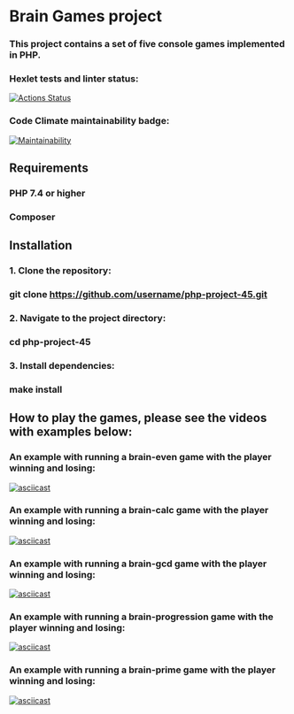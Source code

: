 # Brain Games project

### This project contains a set of five console games implemented in PHP.

### Hexlet tests and linter status:
[![Actions Status](https://github.com/aabknd/php-project-45/workflows/hexlet-check/badge.svg)](https://github.com/aabknd/php-project-45/actions)

### Code Climate maintainability badge:
[![Maintainability](https://api.codeclimate.com/v1/badges/0dde9581c7db6f2cd703/maintainability)](https://codeclimate.com/github/aabknd/php-project-45/maintainability)

## Requirements

### PHP 7.4 or higher
### Composer

## Installation

### 1. Clone the repository:
### git clone https://github.com/username/php-project-45.git

### 2. Navigate to the project directory:
### cd php-project-45

### 3. Install dependencies:
### make install

## How to play the games, please see the videos with examples below:

### An example with running a brain-even game with the player winning and losing:
[![asciicast](https://asciinema.org/a/GMWzqNBctY9BhGsShdXWLIlDt.svg)](https://asciinema.org/a/GMWzqNBctY9BhGsShdXWLIlDt)

### An example with running a brain-calc game with the player winning and losing:
[![asciicast](https://asciinema.org/a/dh5NaWKXZ7u74S3fEKicikP9g.svg)](https://asciinema.org/a/dh5NaWKXZ7u74S3fEKicikP9g)

### An example with running a brain-gcd game with the player winning and losing:
[![asciicast](https://asciinema.org/a/TdfaCTJq94qFhQrFfvGJeuMHq.svg)](https://asciinema.org/a/TdfaCTJq94qFhQrFfvGJeuMHq)

### An example with running a brain-progression game with the player winning and losing:
[![asciicast](https://asciinema.org/a/FxDbca5xU3AZkM0WSGy1vhNZy.svg)](https://asciinema.org/a/FxDbca5xU3AZkM0WSGy1vhNZy)

### An example with running a brain-prime game with the player winning and losing:
[![asciicast](https://asciinema.org/a/PQciSSY6y6mpNJ6QElQFlmIjL.svg)](https://asciinema.org/a/PQciSSY6y6mpNJ6QElQFlmIjL)